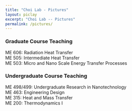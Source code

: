 ```yaml
---
title: "Choi Lab - Pictures"
layout: piclay
excerpt: "Choi Lab -- Pictures"
permalink: /pictures/
---
```






### Graduate Course Teaching

ME 606: Radiation Heat Transfer <br />
ME 505: Intermediate Heat Transfer <br />
ME 503: Micro and Nano Scale Energy Transfer Processes

### Undergraduate Course Teaching
  
ME 498/499: Undergraduate Research in Nanotechnology <br />
ME 463: Engineering Design <br />
ME 315: Heat and Mass Transfer <br />
ME 200: Thermodynamics I


